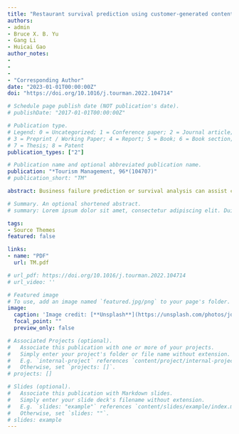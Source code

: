 ```yaml
---
title: "Restaurant survival prediction using customer-generated content: An aspect-based sentiment analysis of online reviews"
authors:
- admin
- Bruce X. B. Yu
- Gang Li
- Huicai Gao
author_notes:
- 
- 
- 
- "Corresponding Author"
date: "2023-01-01T00:00:00Z"
doi: "https://doi.org/10.1016/j.tourman.2022.104714"

# Schedule page publish date (NOT publication's date).
# publishDate: "2017-01-01T00:00:00Z"

# Publication type.
# Legend: 0 = Uncategorized; 1 = Conference paper; 2 = Journal article;
# 3 = Preprint / Working Paper; 4 = Report; 5 = Book; 6 = Book section;
# 7 = Thesis; 8 = Patent
publication_types: ["2"]

# Publication name and optional abbreviated publication name.
publication: "*Tourism Management, 96*(104707)"
# publication_short: "TM"

abstract: Business failure prediction or survival analysis can assist corporate organizations in better understanding their performance and improving decision making. Based on aspect-based sentiment analysis (ABSA), this study investigates the effect of customer-generated content (i.e., online reviews) in predicting restaurant survival using datasets for restaurants in two world famous tourism destinations in the United States. ABSA divides the overall review sentiment of each online review into five categories, namely location, tastiness, price, service, and atmosphere. By employing the machine learning–based conditional survival forest model, empirical results show that compared with overall review sentiment, aspect-based sentiment for various factors can improve the prediction performance of restaurant survival. Based on feature importance analysis, this study also highlights the effects of different types of aspect sentiment on restaurant survival prediction to identify which features of online reviews are optimal indicators of restaurant survival. 

# Summary. An optional shortened abstract.
# summary: Lorem ipsum dolor sit amet, consectetur adipiscing elit. Duis posuere tellus ac convallis placerat. Proin tincidunt magna sed ex sollicitudin condimentum.

tags:
- Source Themes
featured: false

links:
- name: "PDF"
  url: TM.pdf

# url_pdf: https://doi.org/10.1016/j.tourman.2022.104714
# url_video: ''

# Featured image
# To use, add an image named `featured.jpg/png` to your page's folder. 
image:
  caption: 'Image credit: [**Unsplash**](https://unsplash.com/photos/jdD8gXaTZsc)'
  focal_point: ""
  preview_only: false

# Associated Projects (optional).
#   Associate this publication with one or more of your projects.
#   Simply enter your project's folder or file name without extension.
#   E.g. `internal-project` references `content/project/internal-project/index.md`.
#   Otherwise, set `projects: []`.
# projects: []

# Slides (optional).
#   Associate this publication with Markdown slides.
#   Simply enter your slide deck's filename without extension.
#   E.g. `slides: "example"` references `content/slides/example/index.md`.
#   Otherwise, set `slides: ""`.
# slides: example
---
```


